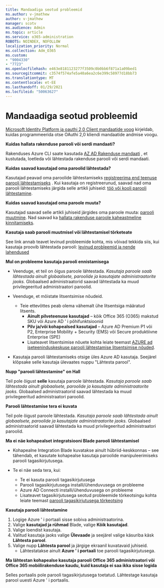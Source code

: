 ```yaml
---
title: Mandaadiga seotud probleemid
ms.author: v-jmathew
author: v-jmathew
manager: scotv
ms.audience: Admin
ms.topic: article
ms.service: o365-administration
ROBOTS: NOINDEX, NOFOLLOW
localization_priority: Normal
ms.collection: Adm_O365
ms.custom:
- "9004330"
- "7723"
ms.openlocfilehash: e463e8181123277f3509c0b0bb6f871a1a09bed1
ms.sourcegitcommit: c3574f574afe5a40a6ea2c6e399c58977d18bb73
ms.translationtype: MT
ms.contentlocale: et-EE
ms.lasthandoff: 01/29/2021
ms.locfileid: "50063627"
---
```

# <a name="issues-with-credentials"></a>Mandaadiga seotud probleemid

[Microsoft Identity Platform ja oauthi 2,0 Client mandaatide voog](https://docs.microsoft.com/azure/active-directory/develop/v2-oauth2-client-creds-grant-flow) kirjeldab, kuidas programmeerida otse OAuthi 2,0 kliendi mandaatide andmise voogu.

**Kuidas hallata rakenduse parooli või serdi mandaati?**

Rakenduses Azure CLI saate kasutada [AZ AD Rakenduse mandaati](https://docs.microsoft.com/cli/azure/ad/app/credential) , et kustutada, loetleda või lähtestada rakenduse parooli või serdi mandaati.

**Kuidas saavad kasutajad oma paroolid lähtestada?**

Kasutajad peavad oma paroolide lähtestamiseks [registreerima end teenuse parooli lähtestamiseks](https://docs.microsoft.com/azure/active-directory/user-help/active-directory-passwords-reset-register) . Kui kasutaja on registreerunud, saavad nad oma parooli lähtestamiseks järgida selle artikli juhiseid: [töö või kooli parooli lähtestamine](https://docs.microsoft.com/azure/active-directory/user-help/user-help-reset-password#how-to-reset-or-unlock-your-password-for-a-work-or-school-account).

**Kuidas saavad kasutajad oma paroole muuta?**

Kasutajad saavad selle artikli juhiseid järgides oma paroole muuta: [parooli muutmine](https://docs.microsoft.com/azure/active-directory/user-help/user-help-reset-password#how-to-change-your-password).
Nad saavad ka [hallata rakenduse paroole kaheastmeline kinnitamiseks](https://docs.microsoft.com/azure/active-directory/user-help/multi-factor-authentication-end-user-app-passwords).

**Kasutaja saab parooli muutmisel või lähtestamisel tõrketeate**

See link annab teavet levinud probleemide kohta, mis võivad tekkida siis, kui kasutaja proovib lähtestada parooli: [levinud probleemid ja nende lahendused](https://docs.microsoft.com/azure/active-directory/user-help/user-help-reset-password#common-problems-and-their-solutions)

**Mul on probleeme kasutaja parooli ennistamisega**

- Veenduge, et teil on õigus paroole lähtestada. *Kasutaja paroole saab lähtestada ainult globaalsete, paroolide ja kasutajate administraatorite jaoks.* Globaalsed administraatorid saavad lähtestada ka muud privilegeeritud administraatori paroolid.

- Veenduge, et mõistate litsentsimise nõudeid.

  - Teie ettevõttes peab olema vähemalt ühe litsentsiga määratud litsents.
    - **Ainult pilveteenuse kasutajad** – kõik Office 365 (O365) makstud SKU või Azure AD ' i põhifunktsioonid
    - **Pilv ja/või kohapealsed kasutajad** – Azure AD Premium P1 või P2, Enterprise Mobility + Security (EMS) või Secure produktiivne Enterprise (SPE)
    - Lisateavet litsentsimise nõuete kohta leiate teemast [AZURE ad iseteeninduskeskuse parooli lähtestamise litsentsimise nõuded](https://docs.microsoft.com/azure/active-directory/active-directory-passwords-licensing).
- Kasutaja parooli lähtestamiseks otsige üles Azure AD kasutaja. Seejärel klõpsake selle kasutaja ülevaates nuppu "Lähtesta parool".

**Nupp "parooli lähtestamine" on Hall**

Teil pole õigust **selle** kasutaja paroole lähtestada. *Kasutaja paroole saab lähtestada ainult globaalsete, paroolide ja kasutajate administraatorite jaoks.* Globaalsed administraatorid saavad lähtestada ka muud privilegeeritud administraatori paroolid.

**Parooli lähtestamise tera ei kuvata**

Teil pole õigust paroole lähtestada. *Kasutaja paroole saab lähtestada ainult globaalsete, paroolide ja kasutajate administraatorite jaoks.* Globaalsed administraatorid saavad lähtestada ka muud privilegeeritud administraatori paroolid.

**Ma ei näe kohapealset integratsiooni Blade parooli lähtestamisel**

- Kohapealne Integration Blade kuvatakse ainult hübriid-keskkonnas – see tähendab, et kasutate kohapealse kasutaja paroolide manipuleerimiseks parooli tagasikirjutusega.

- Te ei näe seda tera, kui:

  - Te ei kasuta parooli tagasikirjutusega
  - Parooli tagasikirjutusega installi/ühenduvusega on probleeme
  - Azure AD Connecti installi/ühenduvusega on probleeme
  - Lisateavet tagasikirjutusega seotud probleemide tõrkeotsingu kohta leiate teemast [parooli tagasikirjutusega tõrkeotsing](https://docs.microsoft.com/azure/active-directory/authentication/troubleshoot-sspr-writeback)

**Kasutaja parooli lähtestamine**

1. Logige Azure ' i portaali sisse sobiva administraatorina.
2. Valige **kasutajad ja rühmad** Blade, valige **Kõik kasutajad**.
3. Valige loendist kasutaja.
4. Valitud kasutaja jaoks valige **Ülevaade** ja seejärel valige käsuriba käsk **Lähtesta parool**.
5. Valige nupp **Lähtesta parool** ja järgige ekraanil kuvatavaid juhiseid.
    - Lähtestatakse ainult **Azure ' i portaali** toe parooli tagasikirjutusega.

**Ma lähtestan kohapealse kasutaja parooli Office 365 administraatori või Office 365 mobiilirakenduse kaudu, kuid kasutaja ei saa ikka sisse logida**

Selles portaalis pole parooli tagasikirjutusega toetatud. Lähtestage kasutaja parool uuesti Azure ' i portaalis.
